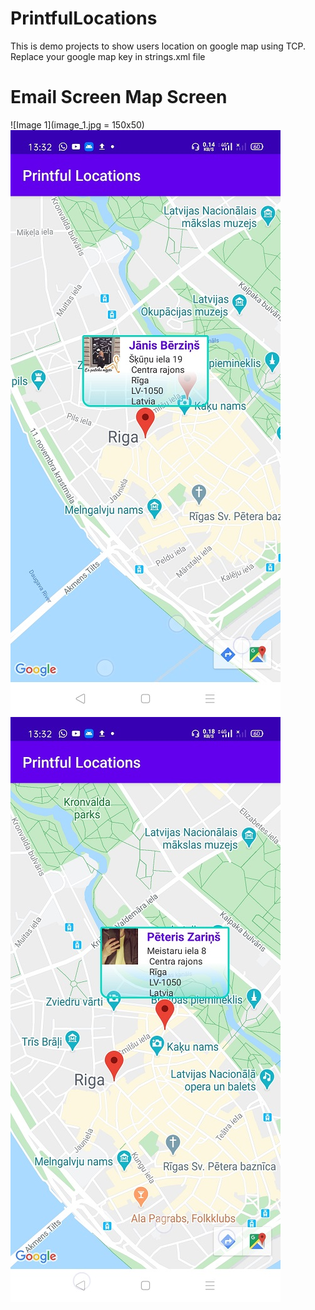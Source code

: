 # PrintfulLocations
This is demo projects to show users location on google map using TCP.
Replace your google map key in strings.xml file

# Email Screen  Map Screen
![Image 1](image_1.jpg = 150x50)![Image 2](image_2.jpg)![Image 3](image_3.jpg)
